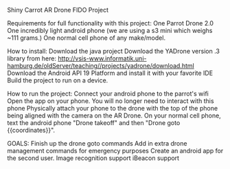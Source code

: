 Shiny Carrot AR Drone FIDO Project

Requirements for full functionality with this project:
One Parrot Drone 2.0
One incredibly light android phone (we are using a s3 mini which weighs ~111 grams.)
One normal cell phone of any make/model.

How to install:
Download the java project
Download the YADrone version .3 library from here:
http://vsis-www.informatik.uni-hamburg.de/oldServer/teaching//projects/yadrone/download.html
Download the Android API 19 Platform and install it with your favorite IDE
Build the project to run on a device.


How to run the project:
Connect your android phone to the parrot's wifi
Open the app on your phone. You will no longer need to interact with this phone
Physically attach your phone to the drone with the top of the phone being aligned with the camera on the AR Drone.
On your normal cell phone, text the android phone "Drone takeoff" and then "Drone goto {{coordinates}}".

GOALS:
Finish up the drone goto commands
Add in extra drone management commands for emergency purposes
Create an android app for the second user.
Image recognition support
iBeacon support
